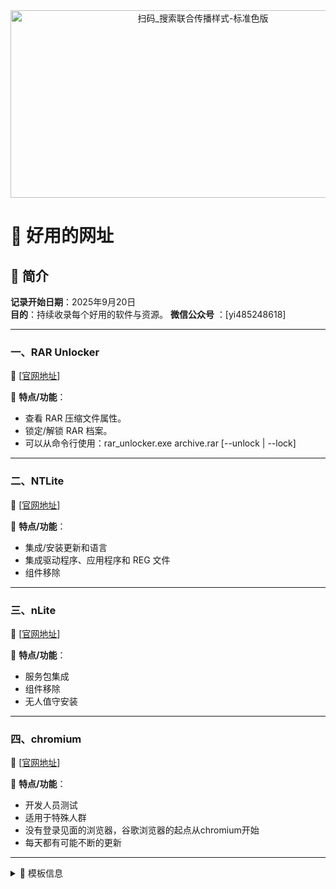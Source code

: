 <div align="center">
  <img src="https://github.com/user-attachments/assets/ea1fbaaf-0921-4156-a94c-3aeae00ba0ad" 
       width="600" 
       height="300" 
       alt="扫码_搜索联合传播样式-标准色版">
</div>

# 🧪 好用的网址

## 📅 简介 
**记录开始日期**：2025年9月20日  
**目的**：持续收录每个好用的软件与资源。
**微信公众号** ：[yi485248618] 



---

### 一、RAR Unlocker
🔗 [[官网地址](https://ramensoftware.com/rar-unlocker)]

📌 **特点/功能**：
- 查看 RAR 压缩文件属性。
- 锁定/解锁 RAR 档案。
- 可以从命令行使用：rar_unlocker.exe archive.rar [--unlock | --lock]

---

### 二、NTLite
🔗 [[官网地址](https://www.ntlite.com/)]

📌 **特点/功能**：
- 集成/安装更新和语言
- 集成驱动程序、应用程序和 REG 文件
- 组件移除

---

### 三、nLite 
🔗 [[官网地址](https://nliteos.com/nlite.html)]

📌 **特点/功能**：
- 服务包集成
- 组件移除
- 无人值守安装

---
### 四、chromium
🔗 [[官网地址](https://commondatastorage.googleapis.com/chromium-browser-snapshots/index.html?prefix=Win_x64/)]

📌 **特点/功能**：
- 开发人员测试
- 适用于特殊人群
- 没有登录见面的浏览器，谷歌浏览器的起点从chromium开始
- 每天都有可能不断的更新

---


<details>
<summary>📂 模板信息</summary>

  <br>

### 五、软件名称
🔗 [官网地址]

📌 **特点/功能**：
- 功能特点1
- 功能特点2
- 功能特点3

---

### 六、软件名称
🔗 [官网地址]

📌 **特点/功能**：
- 功能特点1
- 功能特点2
- 功能特点3

---

### 七、软件名称
🔗 [官网地址]

📌 **特点/功能**：
- 功能特点1
- 功能特点2
- 功能特点3

---

### 八、软件名称
🔗 [官网地址]

📌 **特点/功能**：
- 功能特点1
- 功能特点2
- 功能特点3

---

### 九、软件名称
🔗 [官网地址]

📌 **特点/功能**：
- 功能特点1
- 功能特点2
- 功能特点3

---

</details>
